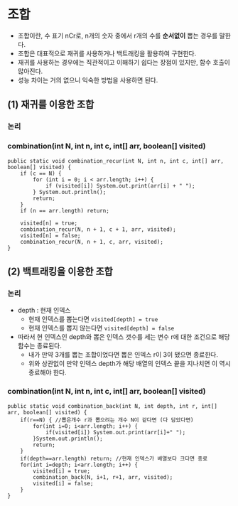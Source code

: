 # 조합
* 조합이란, 수 표기 nCr로, n개의 숫자 중에서 r개의 수를 **순서없이** 뽑는 경우를 말한다.
* 조합은 대표적으로 재귀를 사용하거나 백트래킹을 활용하여 구현한다.
* 재귀를 사용하는 경우에는 직관적이고 이해하기 쉽다는 장점이 있지만, 함수 호출이 많아진다.
* 성능 차이는 거의 없으니 익숙한 방법을 사용하면 된다.

## (1) 재귀를 이용한 조합
### 논리
### combination(int N, int n, int c, int[] arr, boolean[] visited)
    public static void combination_recur(int N, int n, int c, int[] arr, boolean[] visited) {
		if (c == N) {
			for (int i = 0; i < arr.length; i++) {
				if (visited[i]) System.out.print(arr[i] + " ");
			} System.out.println();
			return;
		}
		if (n == arr.length) return;

		visited[n] = true;
		combination_recur(N, n + 1, c + 1, arr, visited);
		visited[n] = false;
		combination_recur(N, n + 1, c, arr, visited);
	}

## (2) 백트래킹을 이용한 조합
### 논리
* depth : 현재 인덱스
  * 현재 인덱스를 뽑는다면 ``visited[depth] = true``
  * 현재 인덱스를 뽑지 않는다면 ``visited[depth] = false``
* 따라서 현 인덱스인 depth와 뽑은 인덱스 갯수를 세는 변수 r에 대한 조건으로 해당 함수는 종료된다.
  * 내가 만약 3개를 뽑는 조합이었다면 뽑은 인덱스 r이 3이 됐으면 종료한다.
  * 위와 상관없이 만약 인덱스 depth가 해당 배열의 인덱스 끝을 지나치면 이 역시 종료해야 한다.

### combination(int N, int n, int c, int[] arr, boolean[] visited)
    public static void combination_back(int N, int depth, int r, int[] arr, boolean[] visited) {
		if(r==N) { //뽑은개수 r과 뽑으려는 개수 N이 같다면 (다 담았다면)
			for(int i=0; i<arr.length; i++) {
				if(visited[i]) System.out.print(arr[i]+" ");
			}System.out.println();
			return;
		}
		if(depth==arr.length) return; //현재 인덱스가 배열보다 크다면 종료
		for(int i=depth; i<arr.length; i++) {
			visited[i] = true;
			combination_back(N, i+1, r+1, arr, visited);
			visited[i] = false;
		}
	}

